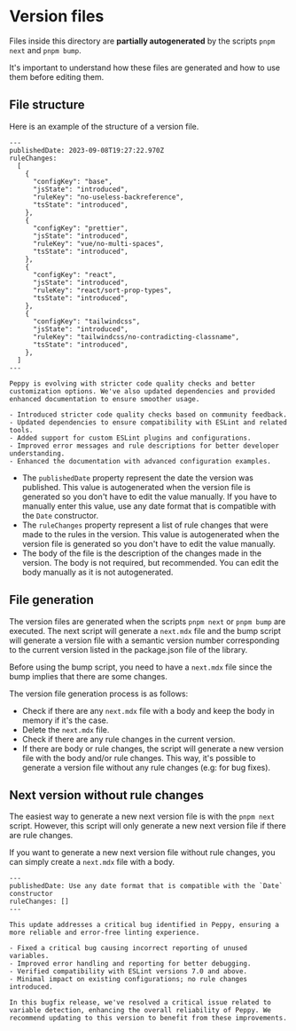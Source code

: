 # Version files

Files inside this directory are **partially autogenerated** by the scripts `pnpm next` and `pnpm bump`.

It's important to understand how these files are generated and how to use them before editing them.

## File structure

Here is an example of the structure of a version file.

```mdx
---
publishedDate: 2023-09-08T19:27:22.970Z
ruleChanges:
  [
    {
      "configKey": "base",
      "jsState": "introduced",
      "ruleKey": "no-useless-backreference",
      "tsState": "introduced",
    },
    {
      "configKey": "prettier",
      "jsState": "introduced",
      "ruleKey": "vue/no-multi-spaces",
      "tsState": "introduced",
    },
    {
      "configKey": "react",
      "jsState": "introduced",
      "ruleKey": "react/sort-prop-types",
      "tsState": "introduced",
    },
    {
      "configKey": "tailwindcss",
      "jsState": "introduced",
      "ruleKey": "tailwindcss/no-contradicting-classname",
      "tsState": "introduced",
    },
  ]
---

Peppy is evolving with stricter code quality checks and better customization options. We've also updated dependencies and provided enhanced documentation to ensure smoother usage.

- Introduced stricter code quality checks based on community feedback.
- Updated dependencies to ensure compatibility with ESLint and related tools.
- Added support for custom ESLint plugins and configurations.
- Improved error messages and rule descriptions for better developer understanding.
- Enhanced the documentation with advanced configuration examples.
```

- The `publishedDate` property represent the date the version was published. This value is autogenerated when the version file is generated so you don't have to edit the value manually. If you have to manually enter this value, use any date format that is compatible with the `Date` constructor.
- The `ruleChanges` property represent a list of rule changes that were made to the rules in the version. This value is autogenerated when the version file is generated so you don't have to edit the value manually.
- The body of the file is the description of the changes made in the version. The body is not required, but recommended. You can edit the body manually as it is not autogenerated.

## File generation

The version files are generated when the scripts `pnpm next` or `pnpm bump` are executed. The next script will generate a `next.mdx` file and the bump script will generate a version file with a semantic version number corresponding to the current version listed in the package.json file of the library.

Before using the bump script, you need to have a `next.mdx` file since the bump implies that there are some changes.

The version file generation process is as follows:

- Check if there are any `next.mdx` file with a body and keep the body in memory if it's the case.
- Delete the `next.mdx` file.
- Check if there are any rule changes in the current version.
- If there are body or rule changes, the script will generate a new version file with the body and/or rule changes. This way, it's possible to generate a version file without any rule changes (e.g: for bug fixes).

## Next version without rule changes

The easiest way to generate a new next version file is with the `pnpm next` script. However, this script will only generate a new next version file if there are rule changes.

If you want to generate a new next version file without rule changes, you can simply create a `next.mdx` file with a body.

```mdx
---
publishedDate: Use any date format that is compatible with the `Date` constructor
ruleChanges: []
---

This update addresses a critical bug identified in Peppy, ensuring a more reliable and error-free linting experience.

- Fixed a critical bug causing incorrect reporting of unused variables.
- Improved error handling and reporting for better debugging.
- Verified compatibility with ESLint versions 7.0 and above.
- Minimal impact on existing configurations; no rule changes introduced.

In this bugfix release, we've resolved a critical issue related to variable detection, enhancing the overall reliability of Peppy. We recommend updating to this version to benefit from these improvements.
```
